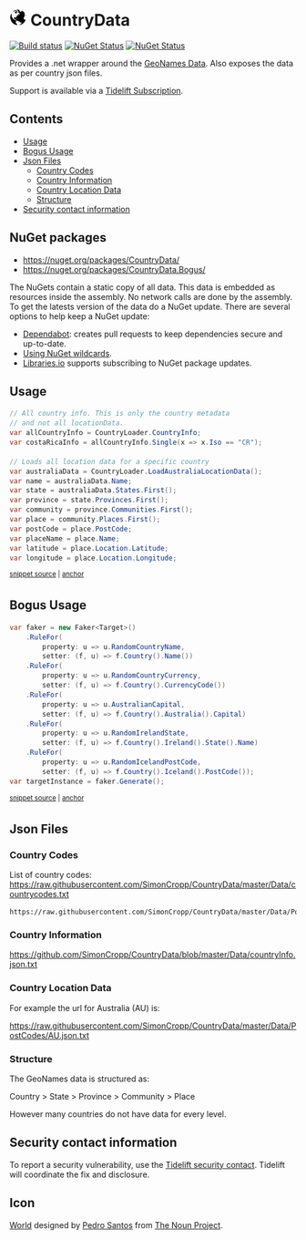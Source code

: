 # <img src="/src/icon.png" height="30px"> CountryData

[![Build status](https://ci.appveyor.com/api/projects/status/bb8461c5js69pn4x/branch/master?svg=true)](https://ci.appveyor.com/project/SimonCropp/countrydata)
[![NuGet Status](https://img.shields.io/nuget/v/CountryData.svg?label=CountryData)](https://www.nuget.org/packages/CountryData/)
[![NuGet Status](https://img.shields.io/nuget/v/CountryData.Bogus.svg?label=CountryData.Bogus)](https://www.nuget.org/packages/CountryData.Bogus/)

Provides a .net wrapper around the [GeoNames Data](https://www.geonames.org/). Also exposes the data as per country json files.

Support is available via a [Tidelift Subscription](https://tidelift.com/subscription/pkg/nuget-countrydata?utm_source=nuget-countrydata&utm_medium=referral&utm_campaign=enterprise).

<!-- toc -->
## Contents

  * [Usage](#usage)
  * [Bogus Usage](#bogus-usage)
  * [Json Files](#json-files)
    * [Country Codes](#country-codes)
    * [Country Information](#country-information)
    * [Country Location Data](#country-location-data)
    * [Structure](#structure)
  * [Security contact information](#security-contact-information)<!-- endToc -->


## NuGet packages

 * https://nuget.org/packages/CountryData/
 * https://nuget.org/packages/CountryData.Bogus/

The NuGets contain a static copy of all data. This data is embedded as resources inside the assembly. No network calls are done by the assembly. To get the latests version of the data do a NuGet update. There are several options to help keep a NuGet update:

 * [Dependabot](https://dependabot.com/): creates pull requests to keep dependencies secure and up-to-date.
 * [Using NuGet wildcards](https://docs.microsoft.com/en-us/nuget/reference/package-versioning#version-ranges-and-wildcards).
 * [Libraries.io](https://libraries.io/) supports subscribing to NuGet package updates.



## Usage

<!-- snippet: usage -->
<a id='snippet-usage'></a>
```cs
// All country info. This is only the country metadata
// and not all locationData.
var allCountryInfo = CountryLoader.CountryInfo;
var costaRicaInfo = allCountryInfo.Single(x => x.Iso == "CR");

// Loads all location data for a specific country
var australiaData = CountryLoader.LoadAustraliaLocationData();
var name = australiaData.Name;
var state = australiaData.States.First();
var province = state.Provinces.First();
var community = province.Communities.First();
var place = community.Places.First();
var postCode = place.PostCode;
var placeName = place.Name;
var latitude = place.Location.Latitude;
var longitude = place.Location.Longitude;
```
<sup><a href='/src/Tests/Snippets.cs#L41-L60' title='Snippet source file'>snippet source</a> | <a href='#snippet-usage' title='Start of snippet'>anchor</a></sup>
<!-- endSnippet -->


## Bogus Usage

<!-- snippet: bogususage -->
<a id='snippet-bogususage'></a>
```cs
var faker = new Faker<Target>()
    .RuleFor(
        property: u => u.RandomCountryName,
        setter: (f, u) => f.Country().Name())
    .RuleFor(
        property: u => u.RandomCountryCurrency,
        setter: (f, u) => f.Country().CurrencyCode())
    .RuleFor(
        property: u => u.AustralianCapital,
        setter: (f, u) => f.Country().Australia().Capital)
    .RuleFor(
        property: u => u.RandomIrelandState,
        setter: (f, u) => f.Country().Ireland().State().Name)
    .RuleFor(
        property: u => u.RandomIcelandPostCode,
        setter: (f, u) => f.Country().Iceland().PostCode());
var targetInstance = faker.Generate();
```
<sup><a href='/src/Tests/Snippets.cs#L15-L35' title='Snippet source file'>snippet source</a> | <a href='#snippet-bogususage' title='Start of snippet'>anchor</a></sup>
<!-- endSnippet -->


## Json Files


### Country Codes

List of country codes: https://raw.githubusercontent.com/SimonCropp/CountryData/master/Data/countrycodes.txt

```
https://raw.githubusercontent.com/SimonCropp/CountryData/master/Data/PostCodes/[CountryCode].json.txt
```


### Country Information

https://github.com/SimonCropp/CountryData/blob/master/Data/countryInfo.json.txt


### Country Location Data

For example the url for Australia (AU) is:

https://raw.githubusercontent.com/SimonCropp/CountryData/master/Data/PostCodes/AU.json.txt


### Structure

The GeoNames data is structured as:

Country > State > Province > Community > Place

However many countries do not have data for every level.


## Security contact information

To report a security vulnerability, use the [Tidelift security contact](https://tidelift.com/security). Tidelift will coordinate the fix and disclosure.


## Icon

[World](https://thenounproject.com/term/world/956116/) designed by [Pedro Santos](https://thenounproject.com/pedrosantospt3) from [The Noun Project](https://thenounproject.com/pedrosantospt3).
